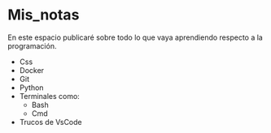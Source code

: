 # Mis_notas

En este espacio publicaré sobre todo lo que vaya aprendiendo respecto a la programación.

- Css
- Docker
- Git
- Python
- Terminales como:
    - Bash
    - Cmd
- Trucos de VsCode
